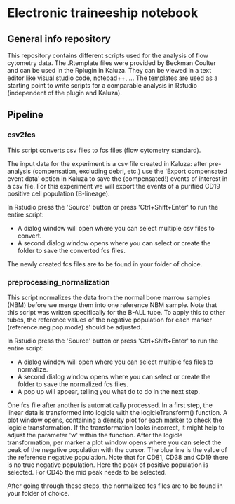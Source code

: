 # Electronic traineeship notebook 
## General info repository
This repository contains different scripts used for the analysis of flow cytometry data.
The .Rtemplate files were provided by Beckman Coulter and can be used in the Rplugin in Kaluza. They can be viewed in a text editor like visual studio code, notepad++, ... 
The templates are used as a starting point to write scripts for a comparable analysis in Rstudio (independent of the plugin and Kaluza).
## Pipeline
### csv2fcs
This script converts csv files to fcs files (flow cytometry standard).

The input data for the experiment is a csv file created in Kaluza: after pre-analysis (compensation, excluding debri, etc.) use the 'Export compensated event data' option in Kaluza to save the (compensated!) events of interest in a csv file. For this experiment we will export the events of a purified CD19 positive cell population (B-lineage).

In Rstudio press the 'Source' button or press 'Ctrl+Shift+Enter' to run the entire script:
- A dialog window will open where you can select multiple csv files to convert.
- A second dialog window opens where you can select or create the folder to save the converted fcs files.

The newly created fcs files are to be found in your folder of choice.

### preprocessing_normalization
This script normalizes the data from the normal bone marrow samples (NBM) before we merge them into one reference NBM sample. Note that this script was written specifically for the B-ALL tube. To apply this to other tubes, the reference values of the negative population for each marker (reference.neg.pop.mode) should be adjusted.

In Rstudio press the 'Source' button or press 'Ctrl+Shift+Enter' to run the entire script:
- A dialog window will open where you can select multiple fcs files to normalize.
- A second dialog window opens where you can select or create the folder to save the normalized fcs files.
- A pop up will appear, telling you what do to do in the next step. 

One fcs file after another is automatically processed. In a first step, the linear data is transformed into logicle with the logicleTransform() function. A plot window opens, containing a density plot for each marker to check the logicle transformation. If the transformation looks incorrect, it might help to adjust the parameter 'w' within the function.
After the logicle transformation, per marker a plot window opens where you can select the peak of the negative population with the cursor. The blue line is the value of the reference negative population. Note that for CD81, CD38 and CD19 there is no true negative population. Here the peak of positive population is selected. For CD45 the mid peak needs to be selected.

After going through these steps, the normalized fcs files are to be found in your folder of choice.


